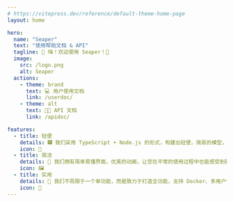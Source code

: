 ```yaml
---
# https://vitepress.dev/reference/default-theme-home-page
layout: home

hero:
  name: "Seaper"
  text: "使用帮助文档 & API"
  tagline: 👋 嗨！欢迎使用 Seaper！👋
  image:
    src: /logo.png
    alt: Seaper
  actions:
    - theme: brand
      text: 💻 用户使用文档
      link: /userdoc/
    - theme: alt
      text: 🧑‍💻 API 文档
      link: /apidoc/

features:
  - title: 轻便
    details: 🎆 我们采用 TypeScript + Node.js 的形式，构建出轻便，简易的模型，使得项目文件达到轻量级，同时附带一键安装脚本，再次简化安装过程！
    icon: 📄
  - title: 简洁
    details: 🪭 我们拥有简单易懂界面，优美的动画，让您在平常的使用过程中也能感受到轻松，优化用户使用体验，致力于打造一个完美的程序管理器！
    icon: 🖼️
  - title: 实用
    details: 🔑 我们不局限于一个单功能，而是致力于打造全功能，支持 Docker、多用户管理、权限控制等等功能，做到多用，更为实用！
    icon: 🎉
---
```


